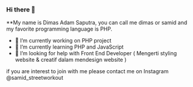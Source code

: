 ### Hi there 👋


**My name is Dimas Adam Saputra, you can call me dimas or samid and my favorite programming language is PHP.


- 🔭 I’m currently working on PHP project
- 🌱 I’m currently learning PHP and JavaScript
- 🤔 I’m looking for help with Front End Developer ( Mengerti styling website & creatif dalam mendesign website )

if you are interest to join with me please contact me on Instagram @samid_streetworkout

